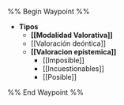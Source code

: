 %% Begin Waypoint %%
- **Tipos**
	- **[[Modalidad Valorativa]]**
	- [[Valoración deóntica]]
	- **[[Valoracion epistemica]]**
		- [[Imposible]]
		- [[Incuestionables]]
		- [[Posible]]

%% End Waypoint %%